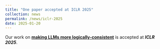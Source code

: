 ```yaml
---
title: "One paper accepted at ICLR 2025"
collection: news
permalink: /news/iclr-2025
date: 2025-01-20
---
```

Our work on <a href="https://openreview.net/forum?id=7PGluppo4k"><b>making LLMs more logically-consistent</b></a> is accepted at <b><i>ICLR 2025</i></b>.